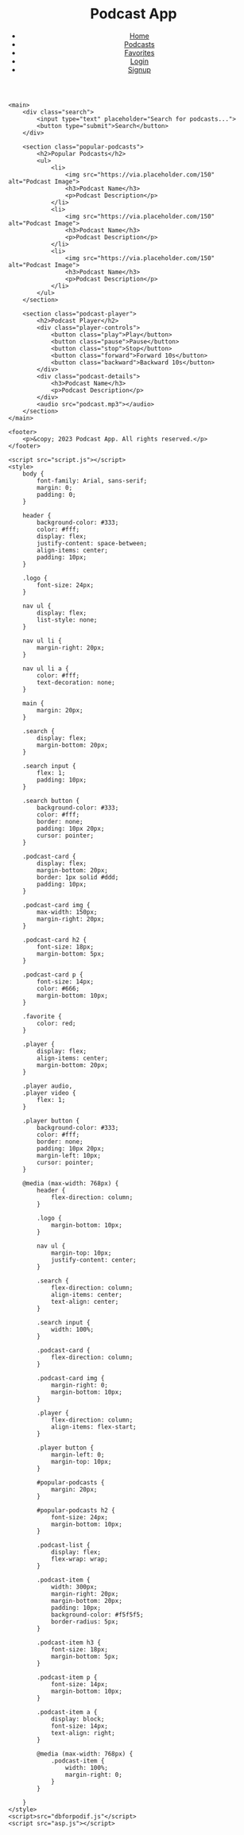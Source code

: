 <!DOCTYPE html>

<html>
<link rel="stylesheet" href="css/style.css">

<head>
    <title>Podcast App</title>
    <meta name="viewport" content="width=device-width, initial-scale=1.0">
    <link rel="stylesheet" type="text/css" href="style.css">
</head>

<body>
    <header>
        <div class="logo">
            <h1>Podcast App</h1>
        </div>
        <nav>
            <ul>
                <li><a href="#">Home</a></li>
                <li><a href="/podacsts">Podcasts</a></li>
                <li><a href="#">Favorites</a></li>
                <li><a href="loginpg.html">Login</a></li>
                <li><a href="signuppg.html">Signup</a></li>
            </ul>
        </nav>
    </header>

    <main>
        <div class="search">
            <input type="text" placeholder="Search for podcasts...">
            <button type="submit">Search</button>
        </div>

        <section class="popular-podcasts">
            <h2>Popular Podcasts</h2>
            <ul>
                <li>
                    <img src="https://via.placeholder.com/150" alt="Podcast Image">
                    <h3>Podcast Name</h3>
                    <p>Podcast Description</p>
                </li>
                <li>
                    <img src="https://via.placeholder.com/150" alt="Podcast Image">
                    <h3>Podcast Name</h3>
                    <p>Podcast Description</p>
                </li>
                <li>
                    <img src="https://via.placeholder.com/150" alt="Podcast Image">
                    <h3>Podcast Name</h3>
                    <p>Podcast Description</p>
                </li>
            </ul>
        </section>

        <section class="podcast-player">
            <h2>Podcast Player</h2>
            <div class="player-controls">
                <button class="play">Play</button>
                <button class="pause">Pause</button>
                <button class="stop">Stop</button>
                <button class="forward">Forward 10s</button>
                <button class="backward">Backward 10s</button>
            </div>
            <div class="podcast-details">
                <h3>Podcast Name</h3>
                <p>Podcast Description</p>
            </div>
            <audio src="podcast.mp3"></audio>
        </section>
    </main>

    <footer>
        <p>&copy; 2023 Podcast App. All rights reserved.</p>
    </footer>

    <script src="script.js"></script>
    <style>
        body {
            font-family: Arial, sans-serif;
            margin: 0;
            padding: 0;
        }

        header {
            background-color: #333;
            color: #fff;
            display: flex;
            justify-content: space-between;
            align-items: center;
            padding: 10px;
        }

        .logo {
            font-size: 24px;
        }

        nav ul {
            display: flex;
            list-style: none;
        }

        nav ul li {
            margin-right: 20px;
        }

        nav ul li a {
            color: #fff;
            text-decoration: none;
        }

        main {
            margin: 20px;
        }

        .search {
            display: flex;
            margin-bottom: 20px;
        }

        .search input {
            flex: 1;
            padding: 10px;
        }

        .search button {
            background-color: #333;
            color: #fff;
            border: none;
            padding: 10px 20px;
            cursor: pointer;
        }

        .podcast-card {
            display: flex;
            margin-bottom: 20px;
            border: 1px solid #ddd;
            padding: 10px;
        }

        .podcast-card img {
            max-width: 150px;
            margin-right: 20px;
        }

        .podcast-card h2 {
            font-size: 18px;
            margin-bottom: 5px;
        }

        .podcast-card p {
            font-size: 14px;
            color: #666;
            margin-bottom: 10px;
        }

        .favorite {
            color: red;
        }

        .player {
            display: flex;
            align-items: center;
            margin-bottom: 20px;
        }

        .player audio,
        .player video {
            flex: 1;
        }

        .player button {
            background-color: #333;
            color: #fff;
            border: none;
            padding: 10px 20px;
            margin-left: 10px;
            cursor: pointer;
        }

        @media (max-width: 768px) {
            header {
                flex-direction: column;
            }

            .logo {
                margin-bottom: 10px;
            }

            nav ul {
                margin-top: 10px;
                justify-content: center;
            }

            .search {
                flex-direction: column;
                align-items: center;
                text-align: center;
            }

            .search input {
                width: 100%;
            }

            .podcast-card {
                flex-direction: column;
            }

            .podcast-card img {
                margin-right: 0;
                margin-bottom: 10px;
            }

            .player {
                flex-direction: column;
                align-items: flex-start;
            }

            .player button {
                margin-left: 0;
                margin-top: 10px;
            }

            #popular-podcasts {
                margin: 20px;
            }

            #popular-podcasts h2 {
                font-size: 24px;
                margin-bottom: 10px;
            }

            .podcast-list {
                display: flex;
                flex-wrap: wrap;
            }

            .podcast-item {
                width: 300px;
                margin-right: 20px;
                margin-bottom: 20px;
                padding: 10px;
                background-color: #f5f5f5;
                border-radius: 5px;
            }

            .podcast-item h3 {
                font-size: 18px;
                margin-bottom: 5px;
            }

            .podcast-item p {
                font-size: 14px;
                margin-bottom: 10px;
            }

            .podcast-item a {
                display: block;
                font-size: 14px;
                text-align: right;
            }

            @media (max-width: 768px) {
                .podcast-item {
                    width: 100%;
                    margin-right: 0;
                }
            }

        }
    </style>
    <script>src="dbforpodif.js"</script>
    <script src="asp.js"></script>
</body>
</html>
